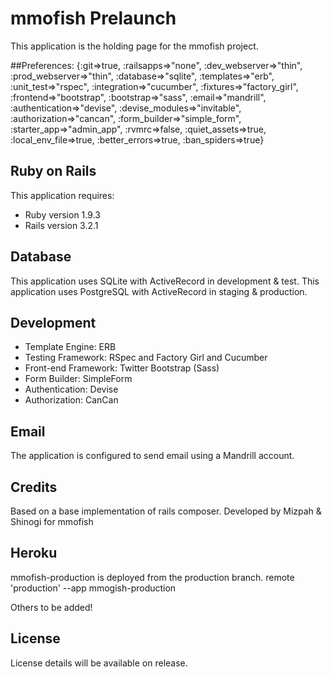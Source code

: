 # mmofish Prelaunch

This application is the holding page for the mmofish project.   

##Preferences:
{:git=>true, :railsapps=>"none", :dev_webserver=>"thin", :prod_webserver=>"thin", :database=>"sqlite", :templates=>"erb", :unit_test=>"rspec", :integration=>"cucumber", :fixtures=>"factory_girl", :frontend=>"bootstrap", :bootstrap=>"sass", :email=>"mandrill", :authentication=>"devise", :devise_modules=>"invitable", :authorization=>"cancan", :form_builder=>"simple_form", :starter_app=>"admin_app", :rvmrc=>false, :quiet_assets=>true, :local_env_file=>true, :better_errors=>true, :ban_spiders=>true}

## Ruby on Rails

This application requires:

* Ruby version 1.9.3
* Rails version 3.2.1

## Database

This application uses SQLite with ActiveRecord in development & test.
This application uses PostgreSQL with ActiveRecord in staging & production.

## Development

* Template Engine: ERB
* Testing Framework: RSpec and Factory Girl and Cucumber
* Front-end Framework: Twitter Bootstrap (Sass)
* Form Builder: SimpleForm
* Authentication: Devise
* Authorization: CanCan

## Email

The application is configured to send email using a Mandrill account.

## Credits

Based on a base implementation of rails composer.
Developed by Mizpah & Shinogi for mmofish

## Heroku

mmofish-production is deployed from the production branch.  remote 'production' --app mmogish-production

Others to be added!
## License

License details will be available on release.